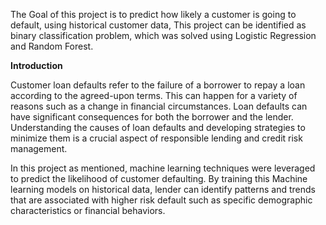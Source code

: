 The Goal of this project is to predict how likely a customer is going to default, using historical customer data, This project can be identified as binary classification problem, which was solved using Logistic Regression and Random Forest.

**Introduction**

Customer loan defaults refer to the failure of a borrower to repay a loan according to the agreed-upon terms. This can happen for a variety of reasons such as a change in financial circumstances. Loan defaults can have significant consequences for both the borrower and the lender. Understanding the causes of loan defaults and developing strategies to minimize them is a crucial aspect of responsible lending and credit risk management.

In this project as mentioned, machine learning techniques were leveraged to predict the likelihood of customer defaulting. By training this Machine learning models on historical data, lender can identify patterns and trends that are associated with higher risk default such as specific demographic characteristics or financial behaviors.
